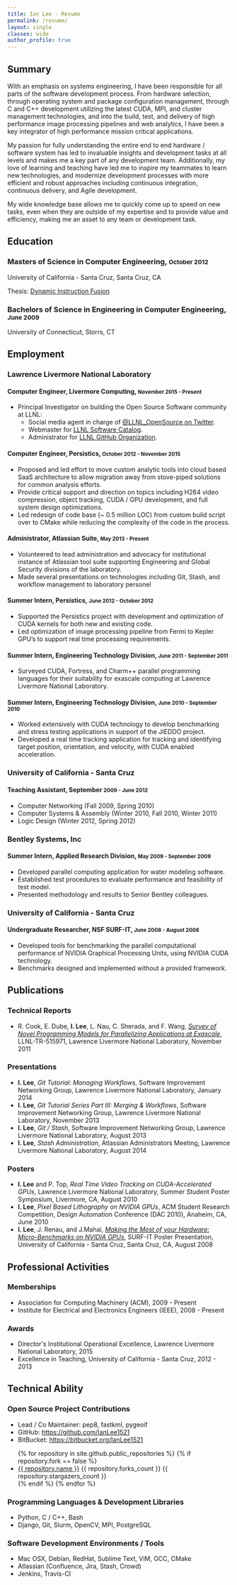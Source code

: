 ```yaml
---
title: Ian Lee - Resume
permalink: /resume/
layout: single
classes: wide
author_profile: true
---
```


## Summary

With an emphasis on systems engineering, I have been responsible for all
parts of the software development process. From hardware selection, through
operating system and package configuration management, through C and C++
development utilizing the latest CUDA, MPI, and cluster management
technologies, and into the build, test, and delivery of high performance
image processing pipelines and web analytics, I have been a key integrator
of high performance mission critical applications.

My passion for fully understanding the entire end to end hardware /
software system has led to invaluable insights and development tasks at all
levels and makes me a key part of any development team. Additionally, my
love of learning and teaching have led me to inspire my teammates to learn
new technologies, and modernize development processes with more efficient
and robust approaches including continuous integration, continuous
delivery, and Agile development.

My wide knowledge base allows me to quickly come up to speed on new
tasks, even when they are outside of my expertise and to provide value and
efficiency, making me an asset to any team or development task.

## Education

### Masters of Science in Computer Engineering, <small>October 2012</small>

University of California - Santa Cruz, Santa Cruz, CA

Thesis: [Dynamic Instruction Fusion](https://escholarship.org/uc/item/41x2x382)

### Bachelors of Science in Engineering in Computer Engineering, <small>June 2009</small>

University of Connecticut, Storrs, CT

## Employment

### Lawrence Livermore National Laboratory

#### Computer Engineer, Livermore Computing, <small>November 2015 - Present</small>

* Principal Investigator on building the Open Source Software community
  at LLNL:
  * Social media agent in charge of [@LLNL_OpenSource on Twitter](https://twitter.com/llnl_opensource).
  * Webmaster for [LLNL Software Catalog](http://software.llnl.gov).
  * Administrator for [LLNL GitHub Organization](https://github.com/llnl).

#### Computer Engineer, Persistics, <small>October 2012 - November 2015</small>

* Proposed and led effort to move custom analytic tools into cloud based
  SaaS architecture to allow migration away from stove-piped solutions
  for common analysis efforts.
* Provide critical support and direction on topics including H264 video
  compression, object tracking, CUDA / GPU development, and full system
  design optimizations.
* Led redesign of code base (~ 0.5 million LOC) from custom build script
  over to CMake while reducing the complexity of the code in the process.

#### Administrator, Atlassian Suite, <small>May 2013 - Present</small>

* Volunteered to lead administration and advocacy for institutional
  instance of Atlassian tool suite supporting Engineering and Global
  Security divisions of the laboratory.
* Made several presentations on technologies including Git, Stash, and
  workflow management to laboratory personel

#### Summer Intern, Persistics, <small>June 2012 - October 2012</small>

* Supported the Persistics project with development and optimization of
  CUDA kernels for both new and existing code.
* Led optimization of image processing pipeline from Fermi to Kepler
  GPU’s to support real time processing requirements.

#### Summer Intern, Engineering Technology Division, <small>June 2011 - September 2011</small>

* Surveyed CUDA, Fortress, and Charm++ parallel programming languages for
  their suitability for exascale computing at Lawrence Livermore National
  Laboratory.

#### Summer Intern, Engineering Technology Division, <small>June 2010 - September 2010</small>

* Worked extensively with CUDA technology to develop benchmarking and stress testing applications in support of the JIEDDO project.
* Developed a real time tracking application for tracking and identifying target position, orientation, and velocity, with CUDA enabled acceleration.

### University of California - Santa Cruz

#### Teaching Assistant, September <small>2009 - June 2012</small>

* Computer Networking (Fall 2009, Spring 2010)
* Computer Systems & Assembly (Winter 2010, Fall 2010, Winter 2011)
* Logic Design (Winter 2012, Spring 2012)

### Bentley Systems, Inc

#### Summer Intern, Applied Research Division, <small>May 2009 - September 2009</small>

* Developed parallel computing application for water modeling software.
* Established test procedures to evaluate performance and feasibility of test model.
* Presented methodology and results to Senior Bentley colleagues.

### University of California - Santa Cruz

#### Undergraduate Researcher, NSF SURF-IT, <small>June 2008 - August 2008</small>

* Developed tools for benchmarking the parallel computational performance of NVIDIA Graphical Processing Units, using NVIDIA CUDA technology.
* Benchmarks designed and implemented without a provided framework.

## Publications

### Technical Reports

* R. Cook, E. Dube, **I. Lee**, L. Nau, C. Sherada, and F. Wang, <a href="https://codesign.llnl.gov/pdfs/ExascaleProgrammingModelSurvey2011.pdf">*Survey of Novel Programming Models for Parallelizing Applications at Exascale*</a>, LLNL-TR-515971, Lawrence Livermore National Laboratory, November 2011

### Presentations
* **I. Lee**, *Git Tutorial: Managing Workflows*, Software Improvement Networking Group, Lawrence Livermore National Laboratory, January 2014
* **I. Lee**, *Git Tutorial Series Part III: Merging & Workflows*, Software Improvement Networking Group, Lawrence Livermore National Laboratory, November 2013
* **I. Lee**, *Git / Stash*, Software Improvement Networking Group, Lawrence Livermore National Laboratory, August 2013
* **I. Lee**, *Stash Administration*, Atlassian Administrators Meeting, Lawrence Livermore National Laboratory, August 2014

### Posters
* **I. Lee** and P. Top, *Real Time Video Tracking on CUDA-Accelerated GPUs*, Lawrence Livermore National Laboratory, Summer Student Poster Symposium, Livermore, CA, August 2010
* **I. Lee**, *Pixel Based Lithography on NVIDIA GPUs*, ACM Student Research Competition, Design Automation Conference (DAC 2010), Anaheim, CA, June 2010
* **I. Lee**, J. Renau, and J.Mahai, <a href="https://surf-it.soe.ucsc.edu/node/82">*Making the Most of your Hardware: Micro-Benchmarks on NVIDIA GPUs*</a>, SURF-IT Poster Presentation, University of California - Santa Cruz, Santa Cruz, CA, August 2008

## Professional Activities

### Memberships
* Association for Computing Machinery (ACM), 2009 - Present
* Institute for Electrical and Electronics Engineers (IEEE), 2008 - Present

### Awards

* Director's Institutional Operational Excellence, Lawrence Livermore National Laboratory, 2015
* Excellence in Teaching, University of California - Santa Cruz, 2012 - 2013

## Technical Ability

### Open Source Project Contributions

* Lead / Co Maintainer: pep8, fastkml, pygeoif
* GitHub: https://github.com/IanLee1521
* BitBucket: https://bitbucket.org/IanLee1521

<ul>
{% for repository in site.github.public_repositories %}
{% if repository.fork == false %}
  <li>
    <a href="{{ repository.html_url }}">{{ repository.name }}</a>
    <span class="fa fa-code-fork"></span> {{ repository.forks_count }}
    <span class="fa fa-star"></span> {{ repository.stargazers_count }}
  </li>
{% endif %}
{% endfor %}
</ul>

### Programming Languages & Development Libraries

* Python, C / C++, Bash
* Django, Git, Slurm, OpenCV, MPI, PostgreSQL

### Software Development Environments / Tools

* Mac OSX, Debian, RedHat, Sublime Text, ViM, GCC, CMake
* Atlassian (Confluence, Jira, Stash, Crowd)
* Jenkins, Travis-CI
